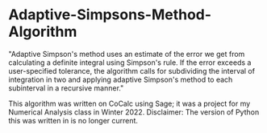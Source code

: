 # Adaptive-Simpsons-Method-Algorithm
"Adaptive Simpson's method uses an estimate of the error we get from calculating a definite integral using Simpson's rule. If the error exceeds a user-specified tolerance, the algorithm calls for subdividing the interval of integration in two and applying adaptive Simpson's method to each subinterval in a recursive manner."

This algorithm was written on CoCalc using Sage; it was a project for my Numerical Analysis class in Winter 2022. Disclaimer: The version of Python this was written in is no longer current.
